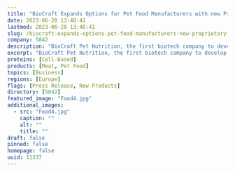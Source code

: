 ```yaml
---
title: "BioCraft Expands Options for Pet Food Manufacturers with new Proprietary Chicken Cell Line"
date: 2023-06-28 13:48:41
lastmod: 2023-06-28 13:48:41
slug: /biocraft-expands-options-pet-food-manufacturers-new-proprietary-chicken-cell-line
company: 5842
description: "BioCraft Pet Nutrition, the first biotech company to develop cultured meat for the pet food market, announced today it has derived and characterized a chicken cell line for both cat and dog food, adding another meat ingredient to its portfolio that already includes cultured mouse meat."
excerpt: "BioCraft Pet Nutrition, the first biotech company to develop cultured meat for the pet food market, announced today it has derived and characterized a chicken cell line for both cat and dog food, adding another meat ingredient to its portfolio that already includes cultured mouse meat."
proteins: [Cell-Based]
products: [Meat, Pet Food]
topics: [Business]
regions: [Europe]
flags: [Press Release, New Products]
directory: [5842]
featured_image: "Food4.jpg"
additional_images:
  - src: "Food4.jpg"
    caption: ""
    alt: ""
    title: ""
draft: false
pinned: false
homepage: false
uuid: 11337
---
```

